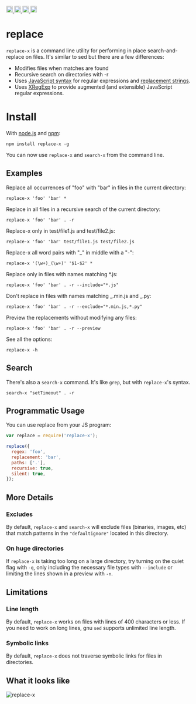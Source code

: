 <a href="https://travis-ci.org/Xotic750/replace-x"
title="Travis status">
<img src="https://travis-ci.org/Xotic750/replace-x.svg?branch=master"
alt="Travis status" height="18">
</a>
<a href="https://david-dm.org/Xotic750/replace-x"
title="Dependency status">
<img src="https://david-dm.org/Xotic750/replace-x.svg"
alt="Dependency status" height="18"/>
</a>
<a href="https://david-dm.org/Xotic750/replace-x#info=devDependencies"
title="devDependency status">
<img src="https://david-dm.org/Xotic750/replace-x/dev-status.svg"
alt="devDependency status" height="18"/>
</a>
<a href="https://badge.fury.io/js/replace-x" title="npm version">
<img src="https://badge.fury.io/js/replace-x.svg"
alt="npm version" height="18">
</a>

# replace

`replace-x` is a command line utility for performing in place search-and-replace on files. It's similar to sed but there are a few differences:

- Modifies files when matches are found
- Recursive search on directories with -r
- Uses [JavaScript syntax](https://developer.mozilla.org/en/JavaScript/Guide/Regular_Expressions#Using_Simple_Patterns) for regular expressions and [replacement strings](https://developer.mozilla.org/en/JavaScript/Reference/Global_Objects/String/replace#Specifying_a_string_as_a_parameter).
- Uses [XRegExp](http://xregexp.com/) to provide augmented (and extensible) JavaScript regular expressions.

# Install

With [node.js](http://nodejs.org/) and [npm](http://github.com/isaacs/npm):

    npm install replace-x -g

You can now use `replace-x` and `search-x` from the command line.

## Examples

Replace all occurrences of "foo" with "bar" in files in the current directory:

```
replace-x 'foo' 'bar' *
```

Replace in all files in a recursive search of the current directory:

```
replace-x 'foo' 'bar' . -r
```

Replace-x only in test/file1.js and test/file2.js:

```
replace-x 'foo' 'bar' test/file1.js test/file2.js
```

Replace-x all word pairs with "\_" in middle with a "-":

```
replace-x '(\w+)_(\w+)' '$1-$2' *
```

Replace only in files with names matching \*.js:

```
replace-x 'foo' 'bar' . -r --include="*.js"
```

Don't replace in files with names matching _.min.js and _.py:

```
replace-x 'foo' 'bar' . -r --exclude="*.min.js,*.py"
```

Preview the replacements without modifying any files:

```
replace-x 'foo' 'bar' . -r --preview
```

See all the options:

```
replace-x -h
```

## Search

There's also a `search-x` command. It's like `grep`, but with `replace-x`'s syntax.

```
search-x "setTimeout" . -r
```

## Programmatic Usage

You can use replace from your JS program:

```javascript
var replace = require('replace-x');

replace({
  regex: 'foo',
  replacement: 'bar',
  paths: ['.'],
  recursive: true,
  silent: true,
});
```

## More Details

### Excludes

By default, `replace-x` and `search-x` will exclude files (binaries, images, etc) that match patterns in the `"defaultignore"` located in this directory.

### On huge directories

If `replace-x` is taking too long on a large directory, try turning on the quiet flag with `-q`, only including the necessary file types with `--include` or limiting the lines shown in a preview with `-n`.

## Limitations

### Line length

By default, `replace-x` works on files with lines of 400 characters or less. If you need to work on long lines, gnu `sed` supports unlimited line length.

### Symbolic links

By default, `replace-x` does not traverse symbolic links for files in directories.

## What it looks like

![replace-x](http://i.imgur.com/qmJjS.png)
